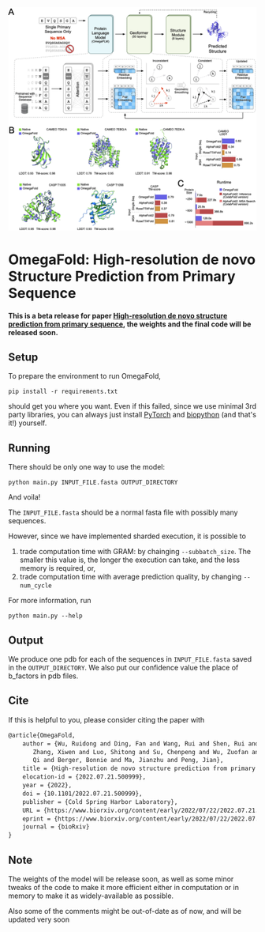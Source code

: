 ![header](figure.png)


# OmegaFold: High-resolution de novo Structure Prediction from Primary Sequence

#### This is a beta release for paper [High-resolution de novo structure prediction from primary sequence](https://www.biorxiv.org/content/10.1101/2022.07.21.500999v1), the weights and the final code will be released soon.

## Setup

To prepare the environment to run OmegaFold,

```commandline
pip install -r requirements.txt
```

should get you where you want.
Even if this failed, since we use minimal 3rd party libraries, you can
always just install
[PyTorch](https://pytorch.org)
and
[biopython](https://biopython.org)
(and that's it!)
yourself.

## Running

There should be only one way to use the model:

```commandline
python main.py INPUT_FILE.fasta OUTPUT_DIRECTORY
```

And voila!

The `INPUT_FILE.fasta` should be a normal fasta file with possibly many
sequences.

However, since we have implemented sharded execution, it is possible to

1. trade computation time with GRAM: by chainging `--subbatch_size`. The
   smaller
   this value is, the longer the execution can take, and the less memory is
   required, or,
2. trade computation time with average prediction quality, by changing
   `--num_cycle`

For more information, run

```commandline
python main.py --help
```

## Output

We produce one pdb for each of the sequences in `INPUT_FILE.fasta` saved in
the `OUTPUT_DIRECTORY`. We also put our confidence value the place of
b_factors in pdb files.

## Cite

If this is helpful to you, please consider citing the paper with

```tex
@article{OmegaFold,
	author = {Wu, Ruidong and Ding, Fan and Wang, Rui and Shen, Rui and 
       Zhang, Xiwen and Luo, Shitong and Su, Chenpeng and Wu, Zuofan and Xie, 
       Qi and Berger, Bonnie and Ma, Jianzhu and Peng, Jian},
	title = {High-resolution de novo structure prediction from primary sequence},
	elocation-id = {2022.07.21.500999},
	year = {2022},
	doi = {10.1101/2022.07.21.500999},
	publisher = {Cold Spring Harbor Laboratory},
	URL = {https://www.biorxiv.org/content/early/2022/07/22/2022.07.21.500999},
	eprint = {https://www.biorxiv.org/content/early/2022/07/22/2022.07.21.500999.full.pdf},
	journal = {bioRxiv}
}

```

## Note

The weights of the model will be release soon, as well as some minor tweaks
of the code to make it more efficient either in computation or in memory to
make it as widely-available as possible.

Also some of the comments might be out-of-date as of now, and will be
updated very soon